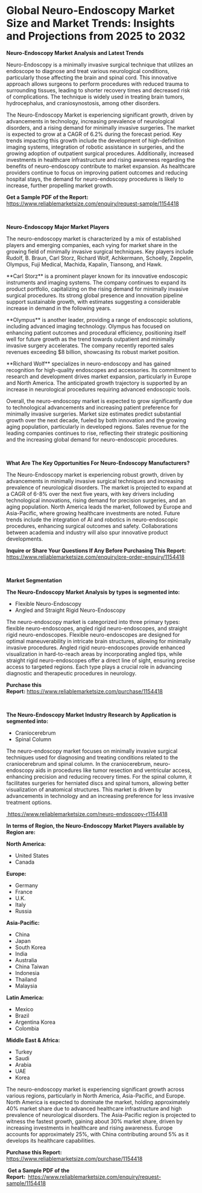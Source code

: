 <p><h1>Global Neuro-Endoscopy Market Size and Market Trends: Insights and Projections from 2025 to 2032</h1></p><p><strong>Neuro-Endoscopy Market Analysis and Latest Trends</strong></p>
<p><p>Neuro-Endoscopy is a minimally invasive surgical technique that utilizes an endoscope to diagnose and treat various neurological conditions, particularly those affecting the brain and spinal cord. This innovative approach allows surgeons to perform procedures with reduced trauma to surrounding tissues, leading to shorter recovery times and decreased risk of complications. The technique is widely used in treating brain tumors, hydrocephalus, and craniosynostosis, among other disorders.</p><p>The Neuro-Endoscopy Market is experiencing significant growth, driven by advancements in technology, increasing prevalence of neurological disorders, and a rising demand for minimally invasive surgeries. The market is expected to grow at a CAGR of 6.2% during the forecast period. Key trends impacting this growth include the development of high-definition imaging systems, integration of robotic assistance in surgeries, and the growing adoption of outpatient surgical procedures. Additionally, increased investments in healthcare infrastructure and rising awareness regarding the benefits of neuro-endoscopy contribute to market expansion. As healthcare providers continue to focus on improving patient outcomes and reducing hospital stays, the demand for neuro-endoscopy procedures is likely to increase, further propelling market growth.</p></p>
<p><strong>Get a Sample PDF of the Report:&nbsp;</strong> <a href="https://www.reliablemarketsize.com/enquiry/request-sample/1154418?utm_campaign=3201&utm_medium=2&utm_source=Github&utm_content=ia&utm_term=13042025&utm_id=neuro-endoscopy">https://www.reliablemarketsize.com/enquiry/request-sample/1154418</a></p>
<p>&nbsp;</p>
<p><strong>Neuro-Endoscopy Major Market Players</strong></p>
<p><p>The neuro-endoscopy market is characterized by a mix of established players and emerging companies, each vying for market share in the growing field of minimally invasive surgical techniques. Key players include Rudolf, B. Braun, Carl Storz, Richard Wolf, Achkermann, Schoelly, Zeppelin, Olympus, Fuji Medical, Machida, Kapalin, Tiansong, and Hawk.</p><p>**Carl Storz** is a prominent player known for its innovative endoscopic instruments and imaging systems. The company continues to expand its product portfolio, capitalizing on the rising demand for minimally invasive surgical procedures. Its strong global presence and innovation pipeline support sustainable growth, with estimates suggesting a considerable increase in demand in the following years.</p><p>**Olympus** is another leader, providing a range of endoscopic solutions, including advanced imaging technology. Olympus has focused on enhancing patient outcomes and procedural efficiency, positioning itself well for future growth as the trend towards outpatient and minimally invasive surgery accelerates. The company recently reported sales revenues exceeding $8 billion, showcasing its robust market position.</p><p>**Richard Wolf** specializes in neuro-endoscopy and has gained recognition for high-quality endoscopes and accessories. Its commitment to research and development drives market expansion, particularly in Europe and North America. The anticipated growth trajectory is supported by an increase in neurological procedures requiring advanced endoscopic tools.</p><p>Overall, the neuro-endoscopy market is expected to grow significantly due to technological advancements and increasing patient preference for minimally invasive surgeries. Market size estimates predict substantial growth over the next decade, fueled by both innovation and the growing aging population, particularly in developed regions. Sales revenue for the leading companies continues to rise, reflecting their strategic positioning and the increasing global demand for neuro-endoscopic procedures.</p></p>
<p>&nbsp;</p>
<p><strong>What Are The Key Opportunities For Neuro-Endoscopy Manufacturers?</strong></p>
<p><p>The Neuro-Endoscopy market is experiencing robust growth, driven by advancements in minimally invasive surgical techniques and increasing prevalence of neurological disorders. The market is projected to expand at a CAGR of 6-8% over the next five years, with key drivers including technological innovations, rising demand for precision surgeries, and an aging population. North America leads the market, followed by Europe and Asia-Pacific, where growing healthcare investments are noted. Future trends include the integration of AI and robotics in neuro-endoscopic procedures, enhancing surgical outcomes and safety. Collaborations between academia and industry will also spur innovative product developments.</p></p>
<p><strong>Inquire or Share Your Questions If Any Before Purchasing This Report:</strong> <a href="https://www.reliablemarketsize.com/enquiry/pre-order-enquiry/1154418?utm_campaign=3201&utm_medium=2&utm_source=Github&utm_content=ia&utm_term=13042025&utm_id=neuro-endoscopy">https://www.reliablemarketsize.com/enquiry/pre-order-enquiry/1154418</a></p>
<p>&nbsp;</p>
<p><strong>Market Segmentation</strong></p>
<p><strong>The Neuro-Endoscopy Market Analysis by types is segmented into:</strong></p>
<p><ul><li>Flexible Neuro-Endoscopy</li><li>Angled and Straight Rigid Neuro-Endoscopy</li></ul></p>
<p><p>The neuro-endoscopy market is categorized into three primary types: flexible neuro-endoscopes, angled rigid neuro-endoscopes, and straight rigid neuro-endoscopes. Flexible neuro-endoscopes are designed for optimal maneuverability in intricate brain structures, allowing for minimally invasive procedures. Angled rigid neuro-endoscopes provide enhanced visualization in hard-to-reach areas by incorporating angled tips, while straight rigid neuro-endoscopes offer a direct line of sight, ensuring precise access to targeted regions. Each type plays a crucial role in advancing diagnostic and therapeutic procedures in neurology.</p></p>
<p><strong>Purchase this Report:&nbsp;</strong><a href="https://www.reliablemarketsize.com/purchase/1154418?utm_campaign=3201&utm_medium=2&utm_source=Github&utm_content=ia&utm_term=13042025&utm_id=neuro-endoscopy">https://www.reliablemarketsize.com/purchase/1154418</a></p>
<p>&nbsp;</p>
<p><strong>The Neuro-Endoscopy Market Industry Research by Application is segmented into:</strong></p>
<p><ul><li>Craniocerebrum</li><li>Spinal Column</li></ul></p>
<p><p>The neuro-endoscopy market focuses on minimally invasive surgical techniques used for diagnosing and treating conditions related to the craniocerebrum and spinal column. In the craniocerebrum, neuro-endoscopy aids in procedures like tumor resection and ventricular access, enhancing precision and reducing recovery times. For the spinal column, it facilitates surgeries for herniated discs and spinal tumors, allowing better visualization of anatomical structures. This market is driven by advancements in technology and an increasing preference for less invasive treatment options.</p></p>
<p><a href="https://www.reliablemarketsize.com/neuro-endoscopy-r1154418?utm_campaign=3201&utm_medium=2&utm_source=Github&utm_content=ia&utm_term=13042025&utm_id=neuro-endoscopy">&nbsp;https://www.reliablemarketsize.com/neuro-endoscopy-r1154418</a></p>
<p><strong>In terms of Region, the Neuro-Endoscopy Market Players available by Region are:</strong></p>
<p>
    <p> <strong> North America: </strong>
        <ul>
            <li>United States</li>
            <li>Canada</li>
        </ul>
        </p> 
    <p> <strong> Europe: </strong>
        <ul>
            <li>Germany</li>
            <li>France</li>
            <li>U.K.</li>
            <li>Italy</li>
            <li>Russia</li>
        </ul>
        </p> 
    <p> <strong> Asia-Pacific: </strong>
        <ul>
            <li>China</li>
            <li>Japan</li>
            <li>South Korea</li>
            <li>India</li>
            <li>Australia</li>
            <li>China Taiwan</li>
            <li>Indonesia</li>
            <li>Thailand</li>
            <li>Malaysia</li>
        </ul>
        </p> 
    <p> <strong> Latin America: </strong>
        <ul>
            <li>Mexico</li>
            <li>Brazil</li>
            <li>Argentina Korea</li>
            <li>Colombia</li>
        </ul>
        </p> 
    <p> <strong> Middle East & Africa: </strong>
        <ul>
            <li>Turkey</li>
            <li>Saudi</li>
            <li>Arabia</li>
            <li>UAE</li>
            <li>Korea</li>
        </ul>
    </p>
    </p>
<p><p>The neuro-endoscopy market is experiencing significant growth across various regions, particularly in North America, Asia-Pacific, and Europe. North America is expected to dominate the market, holding approximately 40% market share due to advanced healthcare infrastructure and high prevalence of neurological disorders. The Asia-Pacific region is projected to witness the fastest growth, gaining about 30% market share, driven by increasing investments in healthcare and rising awareness. Europe accounts for approximately 25%, with China contributing around 5% as it develops its healthcare capabilities.</p></p>
<p><strong>Purchase this Report: </strong><a href="https://www.reliablemarketsize.com/purchase/1154418?utm_campaign=3201&utm_medium=2&utm_source=Github&utm_content=ia&utm_term=13042025&utm_id=neuro-endoscopy">https://www.reliablemarketsize.com/purchase/1154418</a></p>
<p>&nbsp;<strong>Get a Sample PDF of the Report:&nbsp;&nbsp;</strong><a href="https://www.reliablemarketsize.com/enquiry/request-sample/1154418?utm_campaign=3201&utm_medium=2&utm_source=Github&utm_content=ia&utm_term=13042025&utm_id=neuro-endoscopy">https://www.reliablemarketsize.com/enquiry/request-sample/1154418</a></p>
<p><strong></strong></p>
<p><p></p><p></p><p></p></p>